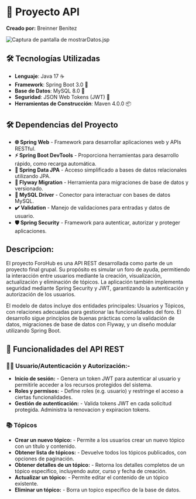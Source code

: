 # 🚀 Proyecto API 

**Creado por:**  Breinner Benitez

![Captura de pantalla de mostrarDatos.jsp](img_dependencia/Json.JPG) 

## 🛠 Tecnologías Utilizadas

- **Lenguaje**: Java 17 ☕
- **Framework**: Spring Boot 3.0 🌱
- **Base de Datos**: MySQL 8.0 🐬
- **Seguridad**: JSON Web Tokens (JWT) 🔐
- **Herramientas de Construcción**: Maven 4.0.0 📦

## 🛠️ Dependencias del Proyecto


- **🌐 Spring Web** - Framework para desarrollar aplicaciones web y APIs RESTful.  
- **⚡ Spring Boot DevTools** - Proporciona herramientas para desarrollo rápido, como recarga automática.  
- **📂 Spring Data JPA** - Acceso simplificado a bases de datos relacionales utilizando JPA.  
- **🛫 Flyway Migration** - Herramienta para migraciones de base de datos y versionado.  
- **🐬 MySQL Driver** - Conector para interactuar con bases de datos MySQL.  
- **✔️ Validation** - Manejo de validaciones para entradas y datos de usuario.  
- **🛡️ Spring Security** - Framework para autenticar, autorizar y proteger aplicaciones.

 ## Descripcion:

El proyecto ForoHub es una API REST desarrollada como parte de un proyecto final grupal. Su propósito es simular un foro de ayuda, permitiendo la interacción entre usuarios mediante la creación, visualización, actualización y eliminación de tópicos. La aplicación también implementa seguridad mediante Spring Security y JWT, garantizando la autenticación y autorización de los usuarios.

El modelo de datos incluye dos entidades principales: Usuarios y Tópicos, con relaciones adecuadas para gestionar las funcionalidades del foro. El desarrollo sigue principios de buenas prácticas como la validación de datos, migraciones de base de datos con Flyway, y un diseño modular utilizando Spring Boot.



## 🌟 Funcionalidades del API REST
### 🧑‍💻 Usuario/Autenticación y Autorización:-
- **Inicio de sesión:** - Genera un token JWT para autenticar al usuario y permitirle acceder a los recursos protegidos del sistema.
- **Roles y permisos:** - Define roles (e.g. usuario) y restringe el acceso a ciertas funcionalidades.
- **Gestión de autenticación:** - Valida tokens JWT en cada solicitud protegida. Administra la renovacion y expiracion tokens.


### 📚 Tópicos
- **Crear un nuevo tópico:** - Permite a los usuarios crear un nuevo tópico con un título y contenido.
- **Obtener lista de tópicos:** - Devuelve todos los tópicos publicados, con opciones de paginación.
- **Obtener detalles de un tópico:** - Retorna los detalles completos de un tópico especifico, incluyendo autor, curso y fecha de creación.
- **Actualizar un tópico:** - Permite editar el contenido de un tópico existente.
- **Eliminar un tópico:** - Borra un topico especifico de la base de datos.




